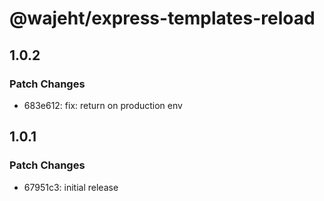 # @wajeht/express-templates-reload

## 1.0.2

### Patch Changes

- 683e612: fix: return on production env

## 1.0.1

### Patch Changes

- 67951c3: initial release
